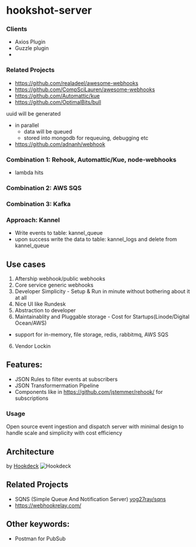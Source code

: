 # hookshot-server

### Clients
- Axios Plugin
- Guzzle plugin
- 

### Related Projects
- https://github.com/realadeel/awesome-webhooks
- https://github.com/CompSciLauren/awesome-webhooks
- https://github.com/Automattic/kue
- https://github.com/OptimalBits/bull

uuid will be generated
- in parallel
  - data will be queued 
  - stored into mongodb for requeuing, debugging etc
- https://github.com/adnanh/webhook

### Combination 1: Rehook, Automattic/Kue, node-webhooks
- lambda hits


### Combination 2: AWS SQS
### Combination 3: Kafka

### Approach: Kannel
- Write events to table: kannel_queue
- upon success write the data to table: kannel_logs and delete from  kannel_queue

## Use cases
1. Aftership webhook/public webhooks
2. Core service generic webhooks
3. Developer Simplicity - Setup & Run in minute without bothering about it at all
4. Nice UI like Rundesk
4. Abstraction to developer
5. Maintainablity and Pluggable storage - Cost for Startups(Linode/Digital Ocean/AWS)
  - support for in-memory, file storage, redis, rabbitmq, AWS SQS
6. Vendor Lockin

## Features:
-  JSON Rules to filter events at subscribers
-  JSON Transformermation Pipeline
-  Components like in https://github.com/jstemmer/rehook/ for subscriptions

### Usage
Open source event ingestion and dispatch server with minimal design to handle scale and simplicity with cost efficiency

## Architecture
by [Hookdeck](https://hookdeck.io/)
![Hookdeck](https://uploads-ssl.webflow.com/5f8144f15100b7a30e10dbcf/5f8a1ee2d61003d3efaf93b1_Group%20116.svg)

## Related Projects
- SQNS (Simple Queue And Notification Server) [yog27ray/sqns](https://github.com/yog27ray/sqns)
- https://webhookrelay.com/

## Other keywords:
- Postman for PubSub
